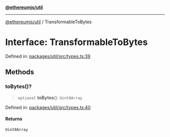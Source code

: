 [**@ethereumjs/util**](../README.md)

***

[@ethereumjs/util](../README.md) / TransformableToBytes

# Interface: TransformableToBytes

Defined in: [packages/util/src/types.ts:39](https://github.com/ethereumjs/ethereumjs-monorepo/blob/master/packages/util/src/types.ts#L39)

## Methods

### toBytes()?

> `optional` **toBytes**(): `Uint8Array`

Defined in: [packages/util/src/types.ts:40](https://github.com/ethereumjs/ethereumjs-monorepo/blob/master/packages/util/src/types.ts#L40)

#### Returns

`Uint8Array`
